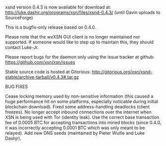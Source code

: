 xsnd version 0.4.3 is now available for download at:
http://luke.dashjr.org/programs/xsn/files/xsnd-0.4.3/ (until Gavin uploads to SourceForge)

This is a bugfix-only release based on 0.4.0.

Please note that the wxXSN GUI client is no longer maintained nor supported. If someone would like to step up to maintain this, they should contact Luke-Jr.

Please report bugs for the daemon only using the issue tracker at github:
https://github.com/xsn/xsn/issues

Stable source code is hosted at Gitorious:
http://gitorious.org/xsn/xsnd-stable/archive-tarball/v0.4.3#.tar.gz

BUG FIXES

Cease locking memory used by non-sensitive information (this caused a huge performance hit on some platforms, especially noticable during initial blockchain download).
Fixed some address-handling deadlocks (client freezes).
No longer accept inbound connections over the internet when XSN is being used with Tor (identity leak).
Use the correct base transaction fee of 0.0005 BTC for accepting transactions into mined blocks (since 0.4.0, it was incorrectly accepting 0.0001 BTC which was only meant to be relayed).
Add new DNS seeds (maintained by Pieter Wuille and Luke Dashjr).

